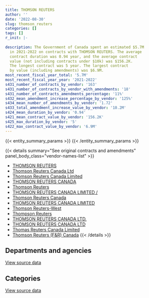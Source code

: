 ```yaml
---
title: THOMSON REUTERS
author: ''
date: '2022-08-30'
slug: thomson_reuters
categories: []
tags: []
r_init: |-
  
description: The Government of Canada spent an estimated $5.7M
  in 2021-2022 on contracts with THOMSON REUTERS. The average
  contract duration was 0.94 year, and the average contract
  value (not including contracts under $10k) was $156.2K.
  The longest contract was 5 year. The largest contract
  by value (including amendments) was $6.9M.
most_recent_fiscal_year_total: '5.7M'
most_recent_fiscal_year_year: '2021-2022'
s431_number_of_contracts_by_vendor: '163'
s431_number_of_contracts_by_vendor_with_amendments: '18'
s431_number_of_contracts_amendments_percentage: '11%'
s432_mean_amendment_increase_percentage_by_vendor: '125%'
s434_mean_number_of_amendments_by_vendor: '1.72'
s433_total_amendment_increase_value_by_vendor: '10.2M'
s424_mean_duration_by_vendor: '0.94'
s421_mean_contract_value_by_vendor: '156.2K'
s425_max_duration_by_vendor: '5'
s422_max_contract_value_by_vendor: '6.9M'
---
```


<script src="/rmarkdown-libs/htmlwidgets/htmlwidgets.js"></script>
<link href="/rmarkdown-libs/datatables-css/datatables-crosstalk.css" rel="stylesheet" />
<script src="/rmarkdown-libs/datatables-binding/datatables.js"></script>
<script src="/rmarkdown-libs/jquery/jquery-3.6.0.min.js"></script>
<link href="/rmarkdown-libs/dt-core-bootstrap/css/dataTables.bootstrap.min.css" rel="stylesheet" />
<link href="/rmarkdown-libs/dt-core-bootstrap/css/dataTables.bootstrap.extra.css" rel="stylesheet" />
<script src="/rmarkdown-libs/dt-core-bootstrap/js/jquery.dataTables.min.js"></script>
<script src="/rmarkdown-libs/dt-core-bootstrap/js/dataTables.bootstrap.min.js"></script>
<link href="/rmarkdown-libs/crosstalk/css/crosstalk.min.css" rel="stylesheet" />
<script src="/rmarkdown-libs/crosstalk/js/crosstalk.min.js"></script>
<script src="/rmarkdown-libs/htmlwidgets/htmlwidgets.js"></script>
<link href="/rmarkdown-libs/datatables-css/datatables-crosstalk.css" rel="stylesheet" />
<script src="/rmarkdown-libs/datatables-binding/datatables.js"></script>
<script src="/rmarkdown-libs/jquery/jquery-3.6.0.min.js"></script>
<link href="/rmarkdown-libs/dt-core-bootstrap/css/dataTables.bootstrap.min.css" rel="stylesheet" />
<link href="/rmarkdown-libs/dt-core-bootstrap/css/dataTables.bootstrap.extra.css" rel="stylesheet" />
<script src="/rmarkdown-libs/dt-core-bootstrap/js/jquery.dataTables.min.js"></script>
<script src="/rmarkdown-libs/dt-core-bootstrap/js/dataTables.bootstrap.min.js"></script>
<link href="/rmarkdown-libs/crosstalk/css/crosstalk.min.css" rel="stylesheet" />
<script src="/rmarkdown-libs/crosstalk/js/crosstalk.min.js"></script>

{{< entity_summary_params >}}
{{< /entity_summary_params >}}

{{< details summary="See original contracts and amendments" panel_body_class="vendor-names-list" >}}
- [THOMSON REUTERS](https://search.open.canada.ca/en/ct/?sort=contract_value_f%20desc&page=1&search_text=%22THOMSON%20REUTERS%22)
- [Thomson Reuters Canada Ltd](https://search.open.canada.ca/en/ct/?sort=contract_value_f%20desc&page=1&search_text=%22Thomson%20Reuters%20Canada%20Ltd%22)
- [Thomson Reuters Canada Limited](https://search.open.canada.ca/en/ct/?sort=contract_value_f%20desc&page=1&search_text=%22Thomson%20Reuters%20Canada%20Limited%22)
- [THOMSON REUTERS CANADA](https://search.open.canada.ca/en/ct/?sort=contract_value_f%20desc&page=1&search_text=%22THOMSON%20REUTERS%20CANADA%22)
- [Thomson Reuters](https://search.open.canada.ca/en/ct/?sort=contract_value_f%20desc&page=1&search_text=%22Thomson%20Reuters%22)
- [THOMSON REUTERS CANADA LIMITED /](https://search.open.canada.ca/en/ct/?sort=contract_value_f%20desc&page=1&search_text=%22THOMSON%20REUTERS%20CANADA%20LIMITED%20%2f%22)
- [Thomson Reuters Canada](https://search.open.canada.ca/en/ct/?sort=contract_value_f%20desc&page=1&search_text=%22Thomson%20Reuters%20Canada%22)
- [THOMSON REUTERS CANADA LIMITED](https://search.open.canada.ca/en/ct/?sort=contract_value_f%20desc&page=1&search_text=%22THOMSON%20REUTERS%20CANADA%20LIMITED%22)
- [Thomson Reuters-West](https://search.open.canada.ca/en/ct/?sort=contract_value_f%20desc&page=1&search_text=%22Thomson%20Reuters-West%22)
- [Thompson Reuters](https://search.open.canada.ca/en/ct/?sort=contract_value_f%20desc&page=1&search_text=%22Thompson%20Reuters%22)
- [THOMSON REUTERS CANADA LTD.](https://search.open.canada.ca/en/ct/?sort=contract_value_f%20desc&page=1&search_text=%22THOMSON%20REUTERS%20CANADA%20LTD.%22)
- [THOMSON REUTERS CANADA LTD](https://search.open.canada.ca/en/ct/?sort=contract_value_f%20desc&page=1&search_text=%22THOMSON%20REUTERS%20CANADA%20LTD%22)
- [Thomas Reuters Canada Limited](https://search.open.canada.ca/en/ct/?sort=contract_value_f%20desc&page=1&search_text=%22Thomas%20Reuters%20Canada%20Limited%22)
- [Thomson Reuters (F&R) Canada](https://search.open.canada.ca/en/ct/?sort=contract_value_f%20desc&page=1&search_text=%22Thomson%20Reuters%20%28F%26R%29%20Canada%22)
{{< /details >}}

## Departments and agencies

<div id="htmlwidget-1" style="width:100%;height:auto;" class="datatables html-widget"></div>
<script type="application/json" data-for="htmlwidget-1">{"x":{"style":"bootstrap","filter":"none","vertical":false,"data":[["<a href=\"/departments/atssc-scdata/\">Administrative Tribunals Support Service of Canada<\/a>","<a href=\"/departments/cas-satj/\">Courts Administration Service<\/a>","<a href=\"/departments/cbsa-asfc/\">Canada Border Services Agency<\/a>","<a href=\"/departments/cer-rec/\">Canada Energy Regulator<\/a>","<a href=\"/departments/cnsc-ccsn/\">Canadian Nuclear Safety Commission<\/a>","<a href=\"/departments/cra-arc/\">Canada Revenue Agency<\/a>","<a href=\"/departments/crtc/\">Canadian Radio-television and Telecommunications Commission<\/a>","<a href=\"/departments/csc-scc/\">Correctional Service of Canada<\/a>","<a href=\"/departments/dfatd-maecd/\">Global Affairs Canada<\/a>","<a href=\"/departments/dnd-mdn/\">National Defence<\/a>","<a href=\"/departments/esdc-edsc/\">Employment and Social Development Canada<\/a>","<a href=\"/departments/feddevontario/\">Federal Economic Development Agency for Southern Ontario<\/a>","<a href=\"/departments/fin/\">Department of Finance Canada<\/a>","<a href=\"/departments/ic/\">Innovation, Science and Economic Development Canada<\/a>","<a href=\"/departments/jus/\">Department of Justice Canada<\/a>","<a href=\"/departments/nsira-ossnr/\">National Security and Intelligence Review Agency<\/a>","<a href=\"/departments/oag-bvg/\">Office of the Auditor General of Canada<\/a>","<a href=\"/departments/osfi-bsif/\">Office of the Superintendent of Financial Institutions Canada<\/a>","<a href=\"/departments/pco-bcp/\">Privy Council Office<\/a>","<a href=\"/departments/ps-sp/\">Public Safety Canada<\/a>","<a href=\"/departments/pwgsc-tpsgc/\">Public Services and Procurement Canada<\/a>","<a href=\"/departments/rcmp-grc/\">Royal Canadian Mounted Police<\/a>","<a href=\"/departments/tbs-sct/\">Treasury Board of Canada Secretariat<\/a>","<a href=\"/departments/tc/\">Transport Canada<\/a>","<a href=\"/departments/wd-deo/\">Western Economic Diversification Canada<\/a>"],[34467.79,52342.04,39848.26,39921,null,1141834.12,12871.4,37808.38,null,113087.86,14359.09,10130.62,215022.93,150933.49,555277.63,null,null,null,null,905.29,51334.07,285688.58,null,null,5289.65],[34246.75,83649.5,69572.95,null,10923.71,1299959.66,8887.38,30314.73,142200.77,261763.59,14967.88,907.22,101552.5,80755.66,2139191.26,null,null,15707.6,null,7363,203400,427444.64,20195.7,4324.77,null],[20882.37,31276.36,9317.86,null,12190.44,1178598.3,null,3503.22,28165.76,44320.97,14926.99,null,67056.91,138321.06,3092519.52,10599.55,null,null,662.61,6437.59,255902.09,138960.31,null,17346.6,null],[31693.7,72066.29,47930.49,39765.6,12424.35,1044114.52,null,39119.25,58880.67,127415,14926.99,null,73824.3,261044.55,3203790.1,21282.7,20805.87,null,10515.39,null,295583.11,308550.1,null,13069.35,null]],"container":"<table class=\"table table-striped table-hover row-border order-column display\">\n  <thead>\n    <tr>\n      <th>Department<\/th>\n      <th>2018-2019<\/th>\n      <th>2019-2020<\/th>\n      <th>2020-2021<\/th>\n      <th>2021-2022<\/th>\n    <\/tr>\n  <\/thead>\n<\/table>","options":{"order":[[4,"desc"]],"pageLength":10,"autoWidth":true,"columnDefs":[{"targets":1,"render":"function(data, type, row, meta) {\n    return type !== 'display' ? data : DTWidget.formatCurrency(data, \"$\", 2, 3, \",\", \".\", true, null);\n  }"},{"targets":2,"render":"function(data, type, row, meta) {\n    return type !== 'display' ? data : DTWidget.formatCurrency(data, \"$\", 2, 3, \",\", \".\", true, null);\n  }"},{"targets":3,"render":"function(data, type, row, meta) {\n    return type !== 'display' ? data : DTWidget.formatCurrency(data, \"$\", 2, 3, \",\", \".\", true, null);\n  }"},{"targets":4,"render":"function(data, type, row, meta) {\n    return type !== 'display' ? data : DTWidget.formatCurrency(data, \"$\", 2, 3, \",\", \".\", true, null);\n  }"},{"width":"16%","targets":[1,2,3,4]},{"className":"dt-right","targets":[1,2,3,4]}],"orderClasses":false}},"evals":["options.columnDefs.0.render","options.columnDefs.1.render","options.columnDefs.2.render","options.columnDefs.3.render"],"jsHooks":[]}</script>
<p class="text-right">
<a href="https://github.com/GoC-Spending/contracts-data/tree/main/data/out/vendors/thomson_reuters/summary_by_fiscal_year_by_department.csv" class="source-data-link btn btn-link">View source data</a>
</p>

## Categories

<div id="htmlwidget-2" style="width:100%;height:auto;" class="datatables html-widget"></div>
<script type="application/json" data-for="htmlwidget-2">{"x":{"style":"bootstrap","filter":"none","vertical":false,"data":[["<a href=\"/categories/office_management/\">Office management<\/a>","<a href=\"/categories/professional_services/\">Professional services<\/a>","<a href=\"/categories/information_technology/\">Information technology<\/a>","<a href=\"/categories/industrial_products_and_services/\">Industrial products and services<\/a>","<a href=\"/categories/human_capital/\">Human capital<\/a>"],[634171.45,213878.65,177297.39,null,1735774.71],[2077516.69,513821.01,543054.2,null,1822937.37],[1821720.93,353443.69,1470429.4,7513.33,1417881.16],[2074428.31,412873.02,1592775.13,6976.67,1609749.2]],"container":"<table class=\"table table-striped table-hover row-border order-column display\">\n  <thead>\n    <tr>\n      <th>Category<\/th>\n      <th>2018-2019<\/th>\n      <th>2019-2020<\/th>\n      <th>2020-2021<\/th>\n      <th>2021-2022<\/th>\n    <\/tr>\n  <\/thead>\n<\/table>","options":{"order":[[4,"desc"]],"dom":"t","pageLength":30,"autoWidth":true,"columnDefs":[{"targets":1,"render":"function(data, type, row, meta) {\n    return type !== 'display' ? data : DTWidget.formatCurrency(data, \"$\", 2, 3, \",\", \".\", true, null);\n  }"},{"targets":2,"render":"function(data, type, row, meta) {\n    return type !== 'display' ? data : DTWidget.formatCurrency(data, \"$\", 2, 3, \",\", \".\", true, null);\n  }"},{"targets":3,"render":"function(data, type, row, meta) {\n    return type !== 'display' ? data : DTWidget.formatCurrency(data, \"$\", 2, 3, \",\", \".\", true, null);\n  }"},{"targets":4,"render":"function(data, type, row, meta) {\n    return type !== 'display' ? data : DTWidget.formatCurrency(data, \"$\", 2, 3, \",\", \".\", true, null);\n  }"},{"width":"16%","targets":[1,2,3,4]},{"className":"dt-right","targets":[1,2,3,4]}],"orderClasses":false,"lengthMenu":[10,25,30,50,100]}},"evals":["options.columnDefs.0.render","options.columnDefs.1.render","options.columnDefs.2.render","options.columnDefs.3.render"],"jsHooks":[]}</script>
<p class="text-right">
<a href="https://github.com/GoC-Spending/contracts-data/tree/main/data/out/vendors/thomson_reuters/summary_by_fiscal_year_by_category.csv" class="source-data-link btn btn-link">View source data</a>
</p>
